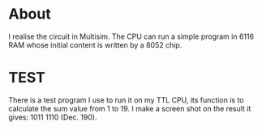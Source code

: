 About
=====
I realise the circuit in Multisim. The CPU can run a simple program in 6116 RAM whose initial content is written by a 8052 chip.

TEST
====
There is a test program I use to run it on my TTL CPU, its function is to calculate the sum value from 1 to 19. I make a screen shot on the result it gives: 1011 1110 (Dec. 190).
